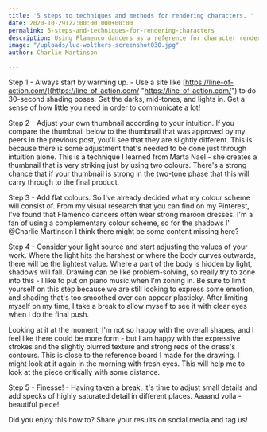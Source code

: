 ```yaml
---
title: '5 steps to techniques and methods for rendering characters. '
date: 2020-10-29T22:00:00.000+00:00
permalink: 5-steps-and-techniques-for-rendering-characters
description: Using Flamenco dancers as a reference for character rendering
image: "/uploads/luc-wolthers-screenshot030.jpg"
author: Charlie Martinson

---
```

Step 1 - Always start by warming up. - Use a site like [https://line-of-action.com/](https://line-of-action.com/ "https://line-of-action.com/") to do 30-second shading poses. Get the darks, mid-tones, and lights in. Get a sense of how little you need in order to communicate a lot!

Step 2 - Adjust your own thumbnail according to your intuition. If you compare the thumbnail below to the thumbnail that was approved by my peers in the previous post, you'll see that they are slightly different. This is because there is some adjustment that's needed to be done just through intuition alone. This is a technique I learned from Marta Nael - she creates a thumbnail that is very striking just by using two colours. There's a strong chance that if your thumbnail is strong in the two-tone phase that this will carry through to the final product.

Step 3 - Add flat colours. So I've already decided what my colour scheme will consist of. From my visual research that you can find on my Pinterest, I've found that Flamenco dancers often wear strong maroon dresses. I'm a fan of using a complementary colour scheme, so for the shadows I' @Charlie Martinson I think there might be some content missing here?

Step 4 - Consider your light source and start adjusting the values of your work. Where the light hits the harshest or where the body curves outwards, there will be the lightest value. Where a part of the body is hidden by light, shadows will fall. Drawing can be like problem-solving, so really try to zone into this - I like to put on piano music when I'm zoning in. Be sure to limit yourself on this step because we are still looking to express some emotion, and shading that's too smoothed over can appear plasticky. After limiting myself on my time, I take a break to allow myself to see it with clear eyes when I do the final push.

Looking at it at the moment, I'm not so happy with the overall shapes, and I feel like there could be more form - but I am happy with the expressive strokes and the slightly blurred texture and strong reds of the dress's contours. This is close to the reference board I made for the drawing. I might look at it again in the morning with fresh eyes. This will help me to look at the piece critically with some distance.

Step 5 - Finesse! - Having taken a break, it's time to adjust small details and add specks of highly saturated detail in different places. Aaaand voila - beautiful piece!

Did you enjoy this how to? Share your results on social media and tag us!